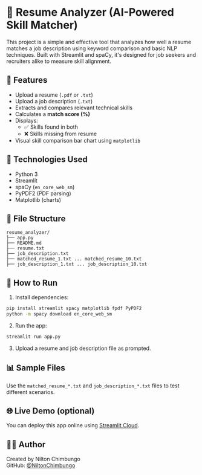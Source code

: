 # 📄 Resume Analyzer (AI-Powered Skill Matcher)

This project is a simple and effective tool that analyzes how well a resume matches a job description using keyword comparison and basic NLP techniques. Built with Streamlit and spaCy, it's designed for job seekers and recruiters alike to measure skill alignment.

## 🚀 Features

- Upload a resume (`.pdf` or `.txt`)
- Upload a job description (`.txt`)
- Extracts and compares relevant technical skills
- Calculates a **match score (%)**
- Displays:
  - ✅ Skills found in both
  - ❌ Skills missing from resume
- Visual skill comparison bar chart using `matplotlib`

## 🧰 Technologies Used

- Python 3
- Streamlit
- spaCy (`en_core_web_sm`)
- PyPDF2 (PDF parsing)
- Matplotlib (charts)

## 📁 File Structure

```
resume_analyzer/
├── app.py
├── README.md
├── resume.txt
├── job_description.txt
├── matched_resume_1.txt ... matched_resume_10.txt
├── job_description_1.txt ... job_description_10.txt
```

## 🧪 How to Run

1. Install dependencies:
```bash
pip install streamlit spacy matplotlib fpdf PyPDF2
python -m spacy download en_core_web_sm
```

2. Run the app:
```bash
streamlit run app.py
```

3. Upload a resume and job description file as prompted.

## 📊 Sample Files

Use the `matched_resume_*.txt` and `job_description_*.txt` files to test different scenarios.

## 🌐 Live Demo (optional)

You can deploy this app online using [Streamlit Cloud](https://share.streamlit.io/).

## 🙋‍♂️ Author

Created by Nilton Chimbungo  
GitHub: [@NiltonChimbungo](https://github.com/NiltonChimbungo)
